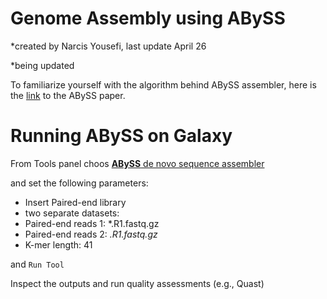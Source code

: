 # Genome Assembly using ABySS
*created by Narcis Yousefi, last update April 26

*being updated

To familiarize yourself with the algorithm behind ABySS assembler, here is the [link](https://genome.cshlp.org/content/27/5/768.full.pdf+html) to the ABySS paper.

# Running ABySS on Galaxy

From Tools panel choos [**ABySS** de novo sequence assembler](https://usegalaxy.eu/root?tool_id=toolshed.g2.bx.psu.edu/repos/iuc/abyss/abyss-pe/2.3.4+galaxy1)

and set the following parameters:

- Insert Paired-end library
- two separate datasets: 
- Paired-end reads 1: *.R1.fastq.gz
- Paired-end reads 2: *.R1.fastq.gz*
- K-mer length: 41

and `Run Tool`

Inspect the outputs and run quality assessments (e.g., Quast)


